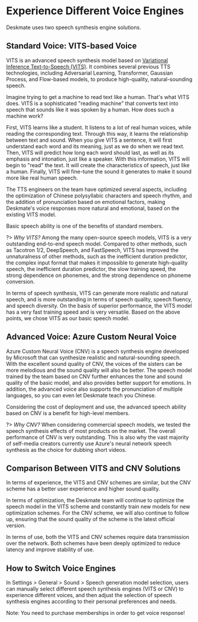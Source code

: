 # Experience Different Voice Engines


Deskmate uses two speech synthesis engine solutions.


## Standard Voice: VITS-based Voice


VITS is an advanced speech synthesis model based on [Variational Inference Text-to-Speech (VITS)](https://arxiv.org/abs/2106.06103). It combines several previous TTS technologies, including Adversarial Learning, Transformer, Gaussian Process, and Flow-based models, to produce high-quality, natural-sounding speech.

Imagine trying to get a machine to read text like a human. That's what VITS does. VITS is a sophisticated "reading machine" that converts text into speech that sounds like it was spoken by a human. How does such a machine work?

First, VITS learns like a student. It listens to a lot of real human voices, while reading the corresponding text. Through this way, it learns the relationship between text and sound. When you give VITS a sentence, it will first understand each word and its meaning, just as we do when we read text. Then, VITS will predict how long each word should last, as well as its emphasis and intonation, just like a speaker. With this information, VITS will begin to "read" the text. It will create the characteristics of speech, just like a human. Finally, VITS will fine-tune the sound it generates to make it sound more like real human speech.

The TTS engineers on the team have optimized several aspects, including the optimization of Chinese polysyllabic characters and speech rhythm, and the addition of pronunciation based on emotional factors, making Deskmate's voice responses more natural and emotional, based on the existing VITS model.

Basic speech ability is one of the benefits of standard members.


?> _Why VITS?_ Among the many open-source speech models, VITS is a very outstanding end-to-end speech model. Compared to other methods, such as Tacotron 1/2, DeepSpeech, and FastSpeech, VITS has improved the unnaturalness of other methods, such as the inefficient duration predictor, the complex input format that makes it impossible to generate high-quality speech, the inefficient duration predictor, the slow training speed, the strong dependence on phonemes, and the strong dependence on phoneme conversion.

In terms of speech synthesis, VITS can generate more realistic and natural speech, and is more outstanding in terms of speech quality, speech fluency, and speech diversity. On the basis of superior performance, the VITS model has a very fast training speed and is very versatile. Based on the above points, we chose VITS as our basic speech model.


## Advanced Voice: Azure Custom Neural Voice


Azure Custom Neural Voice (CNV) is a speech synthesis engine developed by Microsoft that can synthesize realistic and natural-sounding speech. With the excellent sound quality of CNV, the voices of the sisters can be more melodious and the sound quality will also be better. The speech model trained by the team based on CNV further enhances the tone and sound quality of the basic model, and also provides better support for emotions. In addition, the advanced voice also supports the pronunciation of multiple languages, so you can even let Deskmate teach you Chinese.

Considering the cost of deployment and use, the advanced speech ability based on CNV is a benefit for high-level members.


?> _Why CNV?_ When considering commercial speech models, we tested the speech synthesis effects of most products on the market. The overall performance of CNV is very outstanding. This is also why the vast majority of self-media creators currently use Azure's neural network speech synthesis as the choice for dubbing short videos.


## Comparison Between VITS and CNV Solutions


In terms of experience, the VITS and CNV schemes are similar, but the CNV scheme has a better user experience and higher sound quality.

In terms of optimization, the Deskmate team will continue to optimize the speech model in the VITS scheme and constantly train new models for new optimization schemes. For the CNV scheme, we will also continue to follow up, ensuring that the sound quality of the scheme is the latest official version.

In terms of use, both the VITS and CNV schemes require data transmission over the network. Both schemes have been deeply optimized to reduce latency and improve stability of use.


## How to Switch Voice Engines


In Settings > General > Sound > Speech generation model selection, users can manually select different speech synthesis engines (VITS or CNV) to experience different voices, and then adjust the selection of speech synthesis engines according to their personal preferences and needs.

Note: You need to purchase memberships in order to get voice response!
